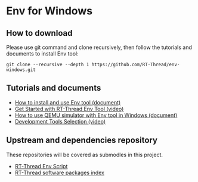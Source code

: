 # Env for Windows

## How to download
Please use git command and clone recursively, then follow the tutorials and documents to install Env tool:
```shell
git clone --recursive --depth 1 https://github.com/RT-Thread/env-windows.git
```

## Tutorials and documents
- [How to install and use Env tool (document)](https://github.com/RT-Thread/rt-thread/blob/master/documentation/env/env.md)
- [Get Started with RT-Thread Env Tool (video)](https://www.youtube.com/watch?v=dEK94o_YoSo)
- [How to use QEMU simulator with Env tool in Windows (document)](https://github.com/RT-Thread/rt-thread/blob/master/documentation/quick-start/quick_start_qemu/quick_start_qemu_windows.md)
- [Development Tools Selection (video)](https://www.youtube.com/watch?v=F_kU1CMjLKw)

## Upstream and dependencies repository

These repositories will be covered as submodles in this project.

- [RT-Thread Env Script](https://github.com/RT-Thread/env)
- [RT-Thread software packages index](https://github.com/RT-Thread/packages)
